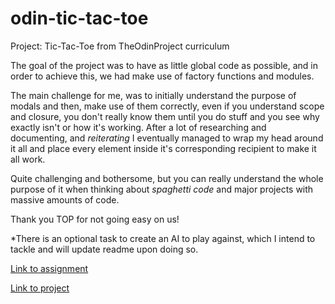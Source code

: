 # odin-tic-tac-toe
Project: Tic-Tac-Toe from TheOdinProject curriculum

The goal of the project was to have as little global code as possible, and in order to achieve this, we had make use of factory functions and modules.

The main challenge for me, was to initially understand the purpose of modals and then, make use of them correctly, even if you understand scope and closure, you don't really know them until you do stuff and you see why exactly isn't or how it's working. 
After a lot of researching and documenting, and *reiterating* I eventually managed to wrap my head around it all and place every element inside it's corresponding recipient to make it all work.

Quite challenging and bothersome, but you can really understand the whole purpose of it when thinking about *spaghetti code* and major projects with massive amounts of code.

Thank you TOP for not going easy on us!

*There is an optional task to create an AI to play against, which I intend to tackle and will update readme upon doing so.

[Link to assignment](https://www.theodinproject.com/lessons/node-path-javascript-tic-tac-toe)

[Link to project](https://octavian-sn.github.io/odin-library/)
